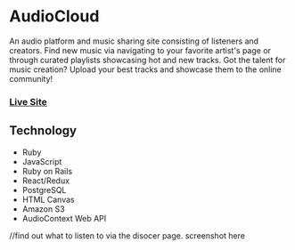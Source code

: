# AudioCloud

An audio platform and music sharing site consisting of listeners and creators. Find new music via navigating to your favorite artist's page or through curated playlists showcasing hot and new tracks. Got the talent for music creation? Upload your best tracks and showcase them to the online community!

### [Live Site](https://myaudiocloud.herokuapp.com/)

## Technology
- Ruby
- JavaScript
- Ruby on Rails
- React/Redux
- PostgreSQL
- HTML Canvas
- Amazon S3
- AudioContext Web API

//find out what to listen to via the disocer page. screenshot here
